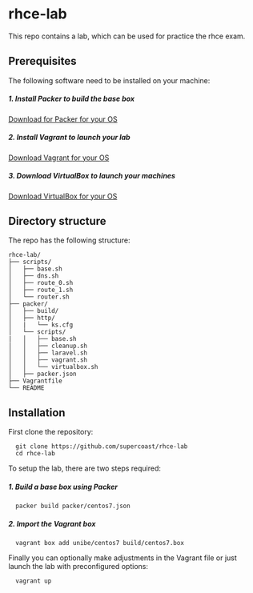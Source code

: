 rhce-lab
========

This repo contains a lab, which can be used for practice the rhce exam.

Prerequisites
-------------

The following software need to be installed on your machine:

##### 1. Install Packer to build the base box

[Download for Packer for your OS](https://www.packer.io/downloads.html)

##### 2. Install Vagrant to launch your lab

[Download Vagrant for your OS](https://www.vagrantup.com/downloads.html)

##### 3. Download VirtualBox to launch your machines

[Download VirtualBox for your OS](https://www.virtualbox.org/wiki/Downloads)

Directory structure
-------------------

The repo has the following structure:

```
rhce-lab/
├── scripts/
│   ├── base.sh
│   ├── dns.sh
│   ├── route_0.sh
│   ├── route_1.sh
│   └── router.sh
├── packer/
│   ├── build/
│   ├── http/
│   |   └── ks.cfg
│   └── scripts/
|   │   ├── base.sh
│   │   ├── cleanup.sh
│   │   ├── laravel.sh
│   │   ├── vagrant.sh
│   │   └── virtualbox.sh
│   ├── packer.json
├── Vagrantfile
└── README

```

Installation
------------

First clone the repository:

      git clone https://github.com/supercoast/rhce-lab
      cd rhce-lab

To setup the lab, there are two steps required:

##### 1. Build a base box using Packer

      packer build packer/centos7.json

##### 2. Import the Vagrant box

      vagrant box add unibe/centos7 build/centos7.box

Finally you can optionally make adjustments in the Vagrant file or just launch the lab with preconfigured options:

      vagrant up
